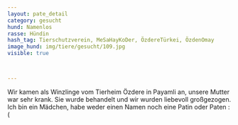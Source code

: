 ```yaml
---
layout: pate_detail
category: gesucht
hund: Namenlos
rasse: Hündin
hash_tag: Tierschutzverein, MeSaHayKoDer, ÖzdereTürkei, ÖzdenOmay
image_hund: img/tiere/gesucht/109.jpg
visible: true



---
```


Wir kamen als Winzlinge vom Tierheim Özdere in Payamli an, unsere Mutter war sehr krank. Sie wurde behandelt und wir wurden liebevoll großgezogen.
Ich bin ein Mädchen, habe weder einen Namen noch eine Patin oder Paten :(
